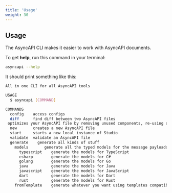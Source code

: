 ```yaml
---
title: 'Usage'
weight: 30
---
```


## Usage
The AsyncAPI CLI makes it easier to work with AsyncAPI documents.

To get **help**, run this command in your terminal:
```sh
asyncapi --help
```

It should print something like this:
```sh
All in one CLI for all AsyncAPI tools

USAGE
  $ asyncapi [COMMAND]

COMMANDS
  config    access configs
  diff      find diff between two AsyncAPI files
 optimizes your AsyncAPI file by removing unused components, re-using duplicates etc.
  new       creates a new AsyncAPI file
  start     starts a new local instance of Studio
  validate  validate an AsyncAPI file
  generate    generate all kinds of stuff
    models       generate all the typed models for the message payloads defined in the AsyncAPI file
      typescript    generate the models for TypeScript
      csharp        generate the models for C#
      golang        generate the models for Go
      java          generate the models for Java
      javascript    generate the models for JavaScript
      dart          generate the models for Dart
      rust          generate the models for Rust
    fromTemplate    generate whatever you want using templates compatible with AsyncAPI Generator 
```
